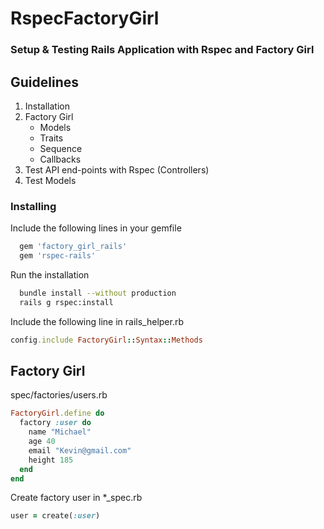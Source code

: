 # RspecFactoryGirl

### Setup & Testing Rails Application with Rspec and Factory Girl

## Guidelines

1. Installation
2. Factory Girl 
    * Models
    * Traits
    * Sequence
    * Callbacks
3. Test API end-points with Rspec (Controllers)
4. Test Models


### Installing

Include the following lines in your gemfile
```ruby
  gem 'factory_girl_rails'
  gem 'rspec-rails'
```
Run the installation
```bash
  bundle install --without production
  rails g rspec:install
```
Include the following line in rails_helper.rb 
```ruby
config.include FactoryGirl::Syntax::Methods
```

## Factory Girl

spec/factories/users.rb
```ruby
FactoryGirl.define do
  factory :user do
    name "Michael"
    age 40
    email "Kevin@gmail.com"
    height 185
  end
end
```
Create factory user in *_spec.rb
```ruby
user = create(:user)
```
